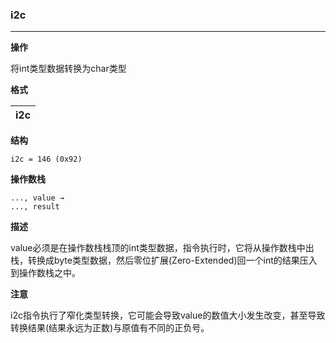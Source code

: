 ### i2c

----

**操作**

将int类型数据转换为char类型

**格式**

|i2c|
|--------:|

**结构**
```
i2c = 146 (0x92)
```

**操作数栈**
```
..., value →
..., result
```

**描述**

value必须是在操作数栈栈顶的int类型数据，指令执行时，它将从操作数栈中出栈，转换成byte类型数据，然后零位扩展(Zero-Extended)回一个int的结果压入到操作数栈之中。

**注意**

i2c指令执行了窄化类型转换，它可能会导致value的数值大小发生改变，甚至导致转换结果(结果永远为正数)与原值有不同的正负号。
